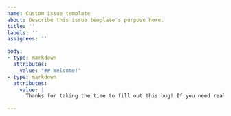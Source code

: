 ```yaml
---
name: Custom issue template
about: Describe this issue template's purpose here.
title: ''
labels: ''
assignees: ''

body:
- type: markdown
  attributes:
    value: "## Welcome!"
- type: markdown
  attributes:
    value: |
      Thanks for taking the time to fill out this bug! If you need real-time help, join us on Discord.

---
```




